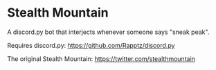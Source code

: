 # Stealth Mountain
A discord.py bot that interjects whenever someone says "sneak peak". 

Requires discord.py: https://github.com/Rapptz/discord.py

The original Stealth Mountain: https://twitter.com/stealthmountain
